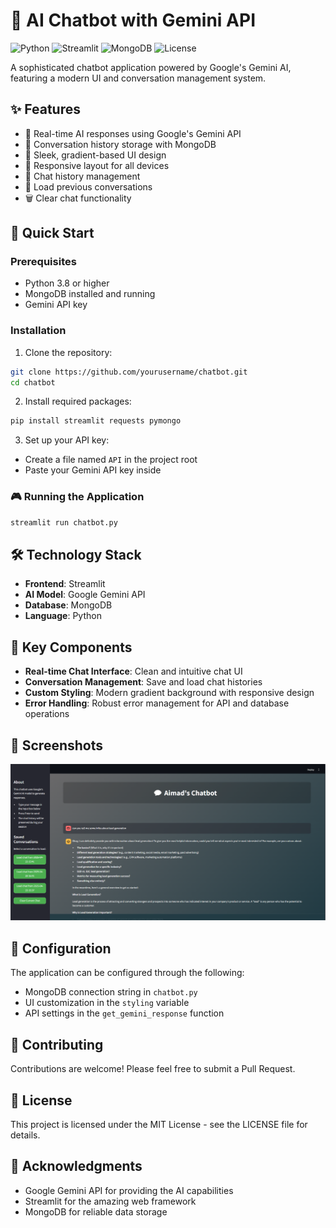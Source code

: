 # 🤖 AI Chatbot with Gemini API

![Python](https://img.shields.io/badge/Python-3.8+-blue.svg)
![Streamlit](https://img.shields.io/badge/Streamlit-1.0+-red.svg)
![MongoDB](https://img.shields.io/badge/MongoDB-4.0+-green.svg)
![License](https://img.shields.io/badge/license-MIT-blue.svg)

A sophisticated chatbot application powered by Google's Gemini AI, featuring a modern UI and conversation management system.

## ✨ Features

- 🎯 Real-time AI responses using Google's Gemini API
- 💾 Conversation history storage with MongoDB
- 🎨 Sleek, gradient-based UI design
- 📱 Responsive layout for all devices
- 💬 Chat history management
- 🔄 Load previous conversations
- 🗑️ Clear chat functionality

## 🚀 Quick Start

### Prerequisites

- Python 3.8 or higher
- MongoDB installed and running
- Gemini API key

### Installation

1. Clone the repository:
```bash
git clone https://github.com/yourusername/chatbot.git
cd chatbot
```

2. Install required packages:
```bash
pip install streamlit requests pymongo
```

3. Set up your API key:
- Create a file named `API` in the project root
- Paste your Gemini API key inside

### 🎮 Running the Application

```bash
streamlit run chatbot.py
```

## 🛠️ Technology Stack

- **Frontend**: Streamlit
- **AI Model**: Google Gemini API
- **Database**: MongoDB
- **Language**: Python

## 🎯 Key Components

- **Real-time Chat Interface**: Clean and intuitive chat UI
- **Conversation Management**: Save and load chat histories
- **Custom Styling**: Modern gradient background with responsive design
- **Error Handling**: Robust error management for API and database operations

## 📸 Screenshots

<img src="images/image.png" alt="Chatbot Screenshot">

## 🔧 Configuration

The application can be configured through the following:

- MongoDB connection string in `chatbot.py`
- UI customization in the `styling` variable
- API settings in the `get_gemini_response` function

## 🤝 Contributing

Contributions are welcome! Please feel free to submit a Pull Request.

## 📝 License

This project is licensed under the MIT License - see the LICENSE file for details.

## 🙏 Acknowledgments

- Google Gemini API for providing the AI capabilities
- Streamlit for the amazing web framework
- MongoDB for reliable data storage

